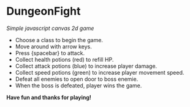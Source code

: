 # DungeonFight
*Simple javascript canvas 2d game*

 - Choose a class to begin the game.
 - Move around with arrow keys.
 - Press {spacebar} to attack.
 - Collect health potions (red) to refill HP.
 - Collect attack potions (blue) to increase player damage.
 - Collect speed potions (green) to increase player movement speed.
 - Defeat all enemies to open door to boss enemie.
 - When the boss is defeated, player wins the game.

**Have fun and thanks for playing!**
